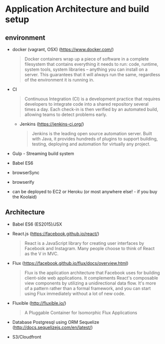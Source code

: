 
# Application Architecture and build setup

## environment
- docker (vagrant, OSX) (https://www.docker.com/)

    > Docker containers wrap up a piece of software in a complete filesystem that contains everything it needs to run: code, runtime, system tools, system libraries – anything you can install on a server. This guarantees that it will always run the same, regardless of the environment it is running in.

- CI

    > Continuous Integration (CI) is a development practice that requires developers to integrate code into a shared repository several times a day. Each check-in is then verified by an automated build, allowing teams to detect problems early.

    - Jenkins (https://jenkins-ci.org/)

        > Jenkins is the leading open source automation server. Built with Java, it provides hundreds of plugins to support building, testing, deploying and automation for virtually any project.


- Gulp - Streaming build system
- Babel ES6
- browserSync
- browserify

- can be deployed to EC2 or Heroku (or most anywhere else! - if you buy the Koolaid)

## Architecture
- Babel ES6 (ES2015)/JSX

- React.js (https://facebook.github.io/react/)

    > React is a JavaScript library for creating user interfaces by Facebook and Instagram. Many people choose to think of React as the V in MVC.

- Flux (https://facebook.github.io/flux/docs/overview.html)

    > Flux is the application architecture that Facebook uses for building client-side web applications. It complements React's composable view components by utilizing a unidirectional data flow. It's more of a pattern rather than a formal framework, and you can start using Flux immediately without a lot of new code.

- Fluxible (http://fluxible.io/)

    >  A Pluggable Container for Isomorphic Flux Applications

- Database Postgresql using ORM Sequelize (http://docs.sequelizejs.com/en/latest/)
- S3/Cloudfront
